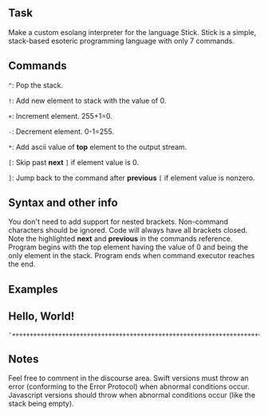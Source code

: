 ## Task
Make a custom esolang interpreter for the language Stick. Stick is a simple, stack-based esoteric programming language with only 7 commands.

## Commands

`^`: Pop the stack.

`!`: Add new element to stack with the value of 0.

`+`: Increment element. 255+1=0.

`-`: Decrement element. 0-1=255.

`*`: Add ascii value of **top** element to the output stream.

`[`: Skip past **next** `]` if element value is 0.

`]`: Jump back to the command after **previous** `[` if element value is nonzero.

## Syntax and other info

You don't need to add support for nested brackets.
Non-command characters should be ignored.
Code will always have all brackets closed.
Note the highlighted **next** and **previous** in the commands reference.
Program begins with the top element having the value of 0 and being the only element in the stack.
Program ends when command executor reaches the end.
## Examples

## Hello, World!

```
'++++++++++++++++++++++++++++++++++++++++++++++++++++++++++++++++++++++++*!+++++++++++++++++++++++++++++++++++++++++++++++++++++++++++++++++++++++++++++++++++++++++++++++++++++*!++++++++++++++++++++++++++++++++++++++++++++++++++++++++++++++++++++++++++++++++++++++++++++++++++++++++++++*!++++++++++++++++++++++++++++++++++++++++++++++++++++++++++++++++++++++++++++++++++++++++++++++++++++++++++++*!+++++++++++++++++++++++++++++++++++++++++++++++++++++++++++++++++++++++++++++++++++++++++++++++++++++++++++++++*!++++++++++++++++++++++++++++++++++++++++++++*!++++++++++++++++++++++++++++++++*!+++++++++++++++++++++++++++++++++++++++++++++++++++++++++++++++++++++++++++++++++++++++*!+++++++++++++++++++++++++++++++++++++++++++++++++++++++++++++++++++++++++++++++++++++++++++++++++++++++++++++++*!++++++++++++++++++++++++++++++++++++++++++++++++++++++++++++++++++++++++++++++++++++++++++++++++++++++++++++++++++*!++++++++++++++++++++++++++++++++++++++++++++++++++++++++++++++++++++++++++++++++++++++++++++++++++++++++++++*!++++++++++++++++++++++++++++++++++++++++++++++++++++++++++++++++++++++++++++++++++++++++++++++++++++*!+++++++++++++++++++++++++++++++++*!'
```

## Notes

Feel free to comment in the discourse area.
Swift versions must throw an error (conforming to the Error Protocol) when abnormal conditions occur.
Javascript versions should throw when abnormal conditions occur (like the stack being empty).
